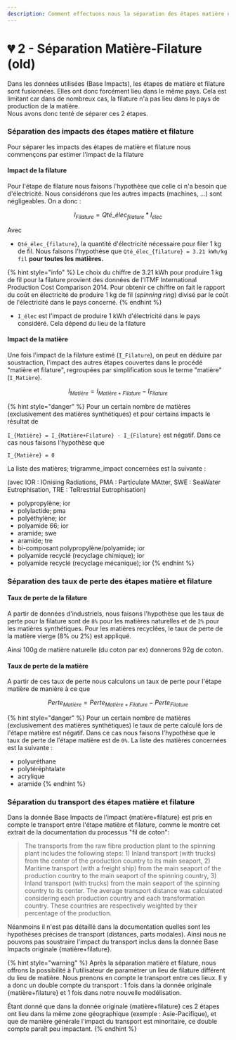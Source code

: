 ```yaml
---
description: Comment effectuons nous la séparation des étapes matière et filature ?
---
```


# 💔 2 - Séparation Matière-Filature (old)

Dans les données utilisées (Base Impacts), les étapes de matière et filature sont fusionnées. Elles ont donc forcément lieu dans le même pays. Cela est limitant car dans de nombreux cas, la filature n'a pas lieu dans le pays de production de la matière.\
Nous avons donc tenté de séparer ces 2 étapes.

### Séparation des impacts des étapes matière et filature

Pour séparer les impacts des étapes de matière et filature nous commençons par estimer l'impact de la filature

#### Impact de la filature

Pour l'étape de filature nous faisons l'hypothèse que celle ci n'a besoin que d'électricité. Nous considérons que les autres impacts (machines, ...) sont négligeables. On a donc :

$$
I_{Filature} = Qté\_élec_{filature} * I_{élec}
$$

Avec&#x20;

* `Qté_élec_{filature}`, la quantité d'électricité nécessaire pour filer 1 kg de fil. Nous faisons l'hypothèse que `Qté_élec_{filature} = 3.21 kWh/kg fil` **pour toutes les matières.**

{% hint style="info" %}
Le choix du chiffre de 3.21 kWh pour produire 1 kg de fil pour la filature provient des données de l'ITMF International Production Cost Comparison 2014. Pour obtenir ce chiffre on fait le rapport du coût en électricité de produire 1 kg de fil (_spinning ring_) divisé par le coût de l'électricité dans le pays concerné.&#x20;
{% endhint %}

* `I_élec` est l'impact de produire 1 kWh d'électricité dans le pays considéré. Cela dépend du lieu de la filature

#### Impact de la matière

Une fois l'impact de la filature estimé  (`I_Filature`), on peut en déduire par soustraction, l'impact des autres étapes couvertes dans le procédé "matière et filature", regroupées par simplification sous le terme "matière" (`I_Matière`).

$$
I_{Matière} = I_{Matière+Filature} - I_{Filature}
$$

{% hint style="danger" %}
Pour un certain nombre de matières (exclusivement des matières synthétiques) et pour certains impacts le résultat de&#x20;

`I_{Matière} = I_{Matière+Filature} - I_{Filature}` est négatif. Dans ce cas nous faisons l'hypothèse que

`I_{Matière} = 0`

La liste des matières; trigramme\_impact concernées est la suivante :&#x20;

(avec IOR : IOnising Radiations, PMA : Particulate MAtter, SWE : SeaWater Eutrophisation, TRE : TeRrestrial Eutrophisation)

* polypropylène; ior
* polylactide; pma
* polyéthylène; ior
* polyamide 66; ior
* aramide; swe
* aramide; tre
* bi-composant polypropylène/polyamide; ior
* polyamide recyclé (recyclage chimique); ior
* polyamide recyclé (recyclage mécanique); ior
{% endhint %}



### Séparation des taux de perte des étapes matière et filature

#### Taux de perte de la filature

A partir de données d'industriels, nous faisons l'hypothèse que les taux de perte pour la filature sont de `8%` pour les matières naturelles et de `2%` pour les matières synthétiques. Pour les matières recyclées, le taux de perte de la matière vierge (8% ou 2%) est appliqué.

Ainsi 100g de matière naturelle (du coton par ex) donnerons 92g de coton.

#### Taux de perte de la matière

A partir de ces taux de perte nous calculons un taux de perte pour l'étape matière de manière à ce que

$$
Perte_{Matière} = Perte_{Matière+Filature} - Perte_{Filature}
$$

{% hint style="danger" %}
Pour un certain nombre de matières (exclusivement des matières synthétiques) le taux de perte calculé lors de l'étape matière est négatif. Dans ce cas nous faisons l'hypothèse que le taux de perte de l'étape matière est de `0%`. La liste des matières concernées est la suivante :

* polyuréthane
* polytéréphtalate
* acrylique
* aramide
{% endhint %}

### Séparation du transport des étapes matière et filature

Dans la donnée Base Impacts de l'impact {matière+filature}  est pris en compte le transport entre l'étape matière et filature, comme le montre cet extrait de la documentation du processus "fil de coton":&#x20;

> The transports from the raw fibre production plant to the spinning plant includes the following steps: 1) Inland transport (with trucks) from the center of the production country to its main seaport, 2) Maritime transport (with a freight ship) from the main seaport of the production country to the main seaport of the spinning country, 3) Inland transport (with trucks) from the main seaport of the spinning country to its center. The average transport distance was calculated considering each production country and each transformation country. These countries are respectively weighted by their percentage of the production.

Néanmoins il n'est pas détaillé dans la documentation quelles sont les hypothèses précises de transport (distances, parts modales). Ainsi nous ne pouvons pas soustraire l'impact du transport inclus dans la donnée Base Impacts originale {matière+filature}.

{% hint style="warning" %}
Après la séparation matière et filature, nous offrons la possibilité à l'utilisateur de paramétrer un lieu de filature différent du lieu de matière. Nous prenons en compte le transport entre ces lieux. Il y a donc un double compte du transport : 1 fois dans la donnée originale {matière+filature} et 1 fois dans notre nouvelle modélisation.

Étant donné que dans la donnée originale {matière+filature} ces 2 étapes ont lieu dans la même zone géographique (exemple : Asie-Pacifique), et que de manière générale l'impact du transport est minoritaire, ce double compte paraît peu impactant.&#x20;
{% endhint %}
